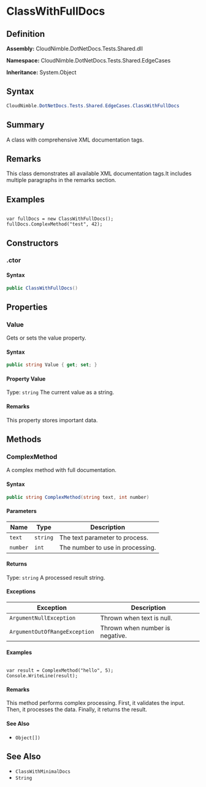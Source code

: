 # ClassWithFullDocs

## Definition

**Assembly:** CloudNimble.DotNetDocs.Tests.Shared.dll

**Namespace:** CloudNimble.DotNetDocs.Tests.Shared.EdgeCases

**Inheritance:** System.Object

## Syntax

```csharp
CloudNimble.DotNetDocs.Tests.Shared.EdgeCases.ClassWithFullDocs
```

## Summary

A class with comprehensive XML documentation tags.

## Remarks

<para>This class demonstrates all available XML documentation tags.</para><para>It includes multiple paragraphs in the remarks section.</para>

## Examples

<code>
var fullDocs = new ClassWithFullDocs();
fullDocs.ComplexMethod("test", 42);
</code>

## Constructors

### .ctor

#### Syntax

```csharp
public ClassWithFullDocs()
```

## Properties

### Value

Gets or sets the value property.

#### Syntax

```csharp
public string Value { get; set; }
```

#### Property Value

Type: `string`
The current value as a string.

#### Remarks

This property stores important data.

## Methods

### ComplexMethod

A complex method with full documentation.

#### Syntax

```csharp
public string ComplexMethod(string text, int number)
```

#### Parameters

| Name | Type | Description |
|------|------|-------------|
| `text` | `string` | The text parameter to process. |
| `number` | `int` | The number to use in processing. |

#### Returns

Type: `string`
A processed result string.

#### Exceptions

| Exception | Description |
|-----------|-------------|
| `ArgumentNullException` | Thrown when text is null. |
| `ArgumentOutOfRangeException` | Thrown when number is negative. |

#### Examples

<code>
var result = ComplexMethod("hello", 5);
Console.WriteLine(result);
</code>

#### Remarks

<para>This method performs complex processing.</para><list type="bullet">
  <item>
    <description>First, it validates the input.</description>
  </item>
  <item>
    <description>Then, it processes the data.</description>
  </item>
  <item>
    <description>Finally, it returns the result.</description>
  </item>
</list>

#### See Also

- `Object[])`

## See Also

- `ClassWithMinimalDocs`
- `String`

